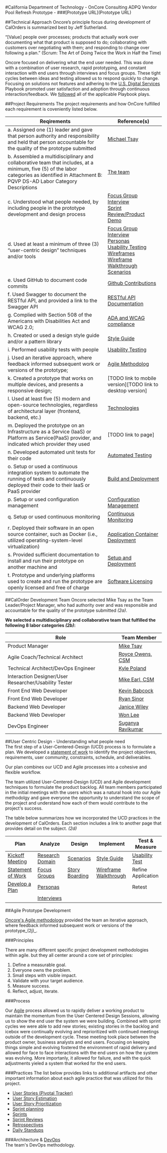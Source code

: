 #California Department of Technology - OnCore Consulting ADPQ Vendor Pool Refresh Prototype - 
###[Prototype URL](Prototype URL)

##Technical Approach
Oncore’s principle focus during development of CalOrders is summarized best by Jeff Sutherland.
 
“[Value] people over processes; products that actually work over documenting what that product is supposed to do; collaborating with customers over negotiating with them; and responding to change over following a plan.” (Scrum: The Art of Doing Twice the Work in Half the Time)

Oncore focused on delivering what the end user needed. This was done with a combination of user research, rapid prototyping, and constant interaction with end users through interviews and focus groups. These tight cycles between ideas and testing allowed us to respond quickly to change. Focusing on solutions not features and adhering to the [U.S. Digital Services](https://playbook.cio.gov/) Playbook promoted user satisfaction and adoption through continuous interaction/feedback. We [followed](https://github.com/OncoreLLC/CalOrders/wiki/Addressing-U.S.-Digital-Services-Playbook-Plays) all of the applicable Playbook plays.  

##Project Requirements
The project requirements and how OnCore fulfilled each requirement is coveniently listed below.

Reqirements | Reference(s)
--- | ---
a. Assigned one (1) leader and gave that person authority and responsibility and held that person accountable for the quality of the prototype submitted | [Michael Tsay](#calorder-development-team)
b. Assembled a multidisciplinary and collaborative team that includes, at a minimum, five (5) of the labor categories as identified in Attachment B: PQVP DS-AD Labor Category Descriptions | [The team](#calorder-development-team)
c. Understood what people needed, by including people in the prototype development and design process | [Focus Group](https://github.com/OncoreLLC/CalOrders/wiki/Focus-Group)<br> [Interview](https://github.com/OncoreLLC/CalOrders/wiki/Interviews)<br> [Sprint Review/Product Demo](https://github.com/OncoreLLC/CalOrders/wiki/Sprint-Reviews)
d. Used at least a minimum of three (3) “user-centric design” techniques and/or tools | [Focus Group](https://github.com/OncoreLLC/CalOrders/wiki/Focus-Group)<br> [Interview](https://github.com/OncoreLLC/CalOrders/wiki/Interviews)<br> [Personas](https://github.com/OncoreLLC/CalOrders/wiki/Develop-Personas)<br> [Usability Testing](https://github.com/OncoreLLC/CalOrders/wiki/Usability-Testing)<br>[Wireframes](https://github.com/OncoreLLC/CalOrders/wiki/Wire-Frames)<br>[Wireframe Walkthrough](https://github.com/OncoreLLC/CalOrders/wiki/Wireframe-Walkthrough)<br>[Scenarios](https://github.com/OncoreLLC/CalOrders/wiki/Scenarios)
e. Used GitHub to document code commits | [Github Contributions](https://github.com/OncoreLLC/CalOrders/graphs/contributors)
f. Used Swagger to document the RESTful API, and provided a link to the Swagger API | [RESTful API Documentation](https://github.com/OncoreLLC/CalOrders/wiki/RESTful-API-Documentation)
g. Complied with Section 508 of the Americans with Disabilities Act and WCAG 2.0; |[ADA and WCAG compliance](https://github.com/OncoreLLC/CalOrders/wiki/ADA-and-WCAG-Compliance) 
h. Created or used a design style guide and/or a pattern library | [Style Guide](http://www.oracle.com/webfolder/technetwork/jet/jetCookbook.html)
i. Performed usability tests with people | [Usability Testing](https://github.com/OncoreLLC/CalOrders/wiki/Usability-Testing)
j. Used an iterative approach, where feedback informed subsequent work or versions of the prototype; | [Agile Methodolog](https://github.com/OncoreLLC/CalOrders/wiki/Agile-Methodolgy)
k. Created a prototype that works on multiple devices, and presents a responsive design; |[TODO link to mobile version][TODO link to desktop version]
l. Used at least five (5) modern and open-source technologies, regardless of architectural layer (frontend, backend, etc.) | [Technologies](https://github.com/OncoreLLC/CalOrders/wiki/Modern-and-Open-Source-Technologies)
m. Deployed the prototype on an Infrastructure as a Service (IaaS) or Platform as Service(PaaS) provider, and indicated which provider they used | [TODO link to page]
n. Developed automated unit tests for their code |[Automated Testing](https://github.com/OncoreLLC/CalOrders/wiki/Automated-Testing) 
o. Setup or used a continuous integration system to automate the running of tests and continuously deployed their code to their IaaS or PaaS provider | [Build and Deployment](https://github.com/OncoreLLC/CalOrders/wiki/Build-and-Deploy)
p. Setup or used configuration management | [Configuration Management](https://github.com/OncoreLLC/CalOrders/wiki/Configuration-Management)
q. Setup or used continuous monitoring | [Continuous Monitoring](https://github.com/OncoreLLC/CalOrders/wiki/Continuous-Monitoring)
r. Deployed their software in an open source container, such as Docker (i.e., utilized operating-system-level virtualization) | [Application Container Deployment](https://github.com/OncoreLLC/CalOrders/wiki/Application-Container-Deployment)
s. Provided sufficient documentation to install and run their prototype on another machine and | [Setup and Deployment](https://github.com/OncoreLLC/CalOrders/wiki/Setup-and-Deployment)
t. Prototype and underlying platforms used to create and run the prototype are openly licensed and free of charge | [Software Licensing](https://github.com/OncoreLLC/CalOrders/wiki/Software-Licensing)

##CalOrder Development Team
Oncore selected Mike Tsay as the Team Leader/Project Manager, who had authority over and was responsible and accountable for the quality of the prototype submitted _(2a)_.

**We selected a multidisciplinary and collaborative team that fulfilled the following 8 labor categories _(2b)_:**  

Role | Team Member  
--- | ---  
Product Manager	| [Mike Tsay](https://github.com/OncoreLLC/CalOrders/wiki/Agile-Team-Bios)
Agile Coach/Technical Architect | [Royce Owens, CSM](https://github.com/OncoreLLC/CalOrders/wiki/Agile-Team-Bios)  
Technical Architect/DevOps Engineer | [Kyle Poland](https://github.com/OncoreLLC/CalOrders/wiki/Agile-Team-Bios) 
Interaction Designer/User Researcher/Usability Tester | [Mike Earl, CSM](https://github.com/OncoreLLC/CalOrders/wiki/Agile-Team-Bios)
Front End Web Developer | [Kevin Babcock](https://github.com/OncoreLLC/CalOrders/wiki/Agile-Team-Bios)
Front End Web Developer | [Ryan Sinor](https://github.com/OncoreLLC/CalOrders/wiki/Agile-Team-Bios)  
Backend Web Developer | [Janice Wiley](https://github.com/OncoreLLC/CalOrders/wiki/Agile-Team-Bios)  
Backend Web Developer | [Won Lee](https://github.com/OncoreLLC/CalOrders/wiki/Agile-Team-Bios)  
DevOps Engineer | [Suganya Ravikumar](https://github.com/OncoreLLC/CalOrders/wiki/Agile-Team-Bios)  

##User Centric Design - Understanding what people need  
The first step of a User-Centered-Design (UCD) process is to formulate a plan.  We developed a [statement of work](https://github.com/OncoreLLC/CalOrders/wiki/Statement-of-Work) to identify the project objectives, requirements, user community, constraints, schedule, and deliverables.

Our plan combines our UCD and Agile processes into a cohesive and flexible workflow.

The team utilized User-Centered-Design (UCD) and Agile development techniques to formulate the product backlog.  All team members participated in the initial meetings with the users which was a natural hook into our Agile methodolgy and gave everyone the opportunity to understand the scope of the project and understand how each of them would contribute to the project's success.  

The table below summarizes how we incorporated the UCD practices in the development of CalOrders.  Each section includes a link to another page that provides detail on the subject. _(2d)_  

Plan | Analyze| Design | Implement | Test & Measure  
--- | --- | --- | --- | ----
[Kickoff Meeting](https://github.com/OncoreLLC/CalOrders/wiki/Hold-Kick-Off-Meeting) | [Research Domain](https://github.com/OncoreLLC/CalOrders/wiki/Domain-Research)    |[Scenarios](https://github.com/OncoreLLC/CalOrders/wiki/Scenarios) | [Style Guide](http://www.oracle.com/webfolder/technetwork/jet/jetCookbook.html)    |[Usability Test](https://github.com/OncoreLLC/CalOrders/wiki/Usability-Testing)
[Statement of Work](https://github.com/OncoreLLC/CalOrders/wiki/Statement-of-Work)   |[Focus Groups](https://github.com/OncoreLLC/CalOrders/wiki/Focus-Group)|[Story Boarding](https://github.com/OncoreLLC/CalOrders/wiki/Story-Boards)     |[Wireframe Walkthrough](https://github.com/OncoreLLC/CalOrders/wiki/Wireframe-Walkthrough) | Refine Application            
[Develop a Plan](https://github.com/OncoreLLC/CalOrders/wiki/Develop-a-Plan)   | [Personas](https://github.com/OncoreLLC/CalOrders/wiki/Develop-Personas)||                       | Retest
||[Interviews](https://github.com/OncoreLLC/CalOrders/wiki/Interviews) ||

##Agile Prototype Development   

[Oncore's Agile methodology](https://github.com/OncoreLLC/CalOrders/wiki/Agile-Methodolgy) provided the team an iterative approach, where feedback informed subsequent work or versions of the prototype_(2j)_.   

###Principles

There are many different specific project development methodologies within agile. but they all center around a core set of principles:

1. Define a measurable goal.
2. Everyone owns the problem.
3. Small steps with visible impact.
4. Validate with your target audience.
5. Measure success.
6. Reflect, adjust, iterate.

###Process   

Our [Agile](https://github.com/OncoreLLC/CalOrders/wiki/Agile-Methodolgy) process allowed us to rapidly deliver a working product to maintain the momentum from the User Centered Design Sessions, allowing us to show the end user the system we were building. Combined with sprint cycles we were able to add new stories; existing stories in the backlog and icebox were continually evolving and reprioritized with continued meetings outside of the development cycle. These meeting took place between the product owner, business analysts and end users. Focusing on keeping things simple and evolving fostered the environment of rapid delivery and allowed for face to face interactions with the end users on how the system was evolving.  More importanly, it allowed for failure, and with the quick adjustments yieled a system that worked for the end users.

###Practices
The list below provides links to additional artifacts and other important information about each agile practice that was utilized for this project.<br>
* [User Stories (Pivotal Tracker)](https://www.pivotaltracker.com/n/projects/1968721) 
* [User Story Estimation](https://github.com/OncoreLLC/CalOrders/wiki/Agile-Story-Estimation) 
* [User Story Prioritization](https://github.com/OncoreLLC/CalOrders/wiki/Agile-Story-Prioritization) 
* [Sprint planning](https://github.com/OncoreLLC/CalOrders/wiki/Sprint-Planning) 
* [Sprints](https://github.com/OncoreLLC/CalOrders/wiki/Sprints)
* [Sprint Reviews](https://github.com/OncoreLLC/CalOrders/wiki/Sprint-Reviews)
* [Retrospectives](https://github.com/OncoreLLC/CalOrders/wiki/Sprint-Retrospectives) 
* [Daily Standups](https://github.com/OncoreLLC/CalOrders/wiki/Sprint-Daily-Stand-ups)

###Architecture & [DevOps](https://github.com/OncoreLLC/CalOrders/wiki/Environments)  
  The team's DevOps methodology.  


